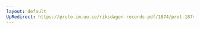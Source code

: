 ```yaml
---
layout: default
UpRedirect: https://pruto.im.uu.se/riksdagen-records-pdf/1874/prot-1874--ak--202/prot-1874--ak--202_004.pdf
---
```

